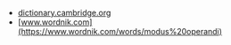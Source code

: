 * [dictionary.cambridge.org](https://dictionary.cambridge.org/us/dictionary/english/modus-operandi)
* [www.wordnik.com](https://www.wordnik.com/words/modus%20operandi)
